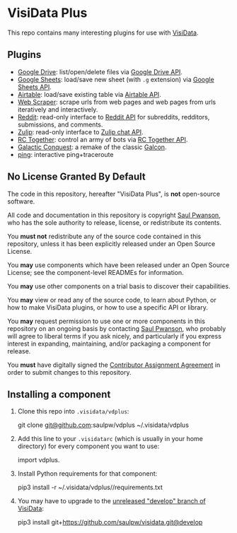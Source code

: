 # VisiData Plus

This repo contains many interesting plugins for use with [VisiData](https://visidata.org).

## Plugins

- [Google Drive](tree/develop/google): list/open/delete files via [Google Drive API](https://developers.google.com/drive/).
- [Google Sheets](tree/develop/google): load/save new sheet (with `.g` extension) via [Google Sheets API](https://developers.google.com/sheets/).
- [Airtable](tree/develop/airtable): load/save existing table via [Airtable API](https://airtable.com/api).
- [Web Scraper](tree/develop/scraper): scrape urls from web pages and web pages from urls iteratively and interactively.
- [Reddit](tree/develop/reddit): read-only interface to [Reddit API](https://www.reddit.com/dev/api) for subreddits, redditors, submissions, and comments.
- [Zulip](tree/develop/zulip): read-only interface to [Zulip chat API](https://github.com/zulip/zulip).
- [RC Together](tree/develop/rctogether): control an army of bots via [RC Together API](https://docs.rctogether.com/).
- [Galactic Conquest](tree/develop/galcon): a remake of the classic [Galcon](http://www.galcon.com/classic/history.html).
- [ping](tree/develop/ping): interactive ping+traceroute

## No License Granted By Default

The code in this repository, hereafter "VisiData Plus", is **not** open-source software.

All code and documentation in this repository is copyright [Saul Pwanson](https://github.com/saulpw), who has the sole authority to release, license, or redistribute its contents.

You **must not** redistribute any of the source code contained in this repository, unless it has been explicitly released under an Open Source License.

You **may** use components which have been released under an Open Source License; see the component-level READMEs for information.

You **may** use other components on a trial basis to discover their capabilities.

You **may** view or read any of the source code, to learn about Python, or how to make VisiData plugins, or how to use a specific API or library.

You **may** request permission to use one or more components in this repository on an ongoing basis by contacting [Saul Pwanson](mailto:vdplus@saul.pw), who probably will agree to liberal terms if you ask nicely, and particularly if you express interest in expanding, maintaining, and/or packaging a component for release.

You **must** have digitally signed the [Contributor Assignment Agreement](https://github.com/saulpw/vdplus/tree/develop/CONTRIBUTING.md) in order to submit changes to this repository.

## Installing a component

1. Clone this repo into `.visidata/vdplus`:

    git clone git@github.com:saulpw/vdplus ~/.visidata/vdplus

2. Add this line to your `.visidatarc` (which is usually in your home directory) for every component you want to use:

    import vdplus.<component>

3. Install Python requirements for that component:

    pip3 install -r ~/.visidata/vdplus/<component>/requirements.txt

4. You may have to upgrade to the [unreleased "develop" branch of VisiData](https://github.com/saulpw/visidata/tree/develop):

    pip3 install git+https://github.com/saulpw/visidata.git@develop
